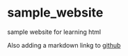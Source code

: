 # sample_website
sample website for learning html

Also adding a markdown linkg to [github](http://github.com)
